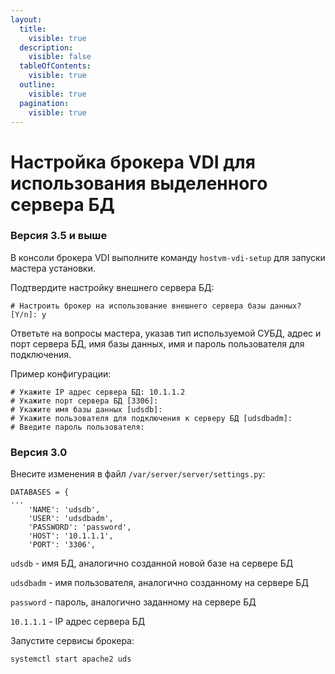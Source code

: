 ```yaml
---
layout:
  title:
    visible: true
  description:
    visible: false
  tableOfContents:
    visible: true
  outline:
    visible: true
  pagination:
    visible: true
---
```


# Настройка брокера VDI для использования выделенного сервера БД

### Версия 3.5 и выше <a href="#id-3.5" id="id-3.5"></a>

В консоли брокера VDI выполните команду `hostvm-vdi-setup` для запуски мастера установки.

Подтвердите настройку внешнего сервера БД:

```console
# Настроить брокер на использование внешнего сервера базы данных? [Y/n]: y
```

Ответьте на вопросы мастера, указав тип используемой СУБД, адрес и порт сервера БД, имя базы данных, имя и пароль пользователя для подключения.

Пример конфигурации:

```console
# Укажите IP адрес сервера БД: 10.1.1.2
# Укажите порт сервера БД [3306]: 
# Укажите имя базы данных [udsdb]: 
# Укажите пользователя для подключения к серверу БД [udsdbadm]: 
# Введите пароль пользователя: 
```

### Версия 3.0 <a href="#id-3.0" id="id-3.0"></a>

Внесите изменения в файл `/var/server/server/settings.py`:

```
DATABASES = {
...
    'NAME': 'udsdb',
    'USER': 'udsdbadm',
    'PASSWORD': 'password',
    'HOST': '10.1.1.1',
    'PORT': '3306',
```

`udsdb` - имя БД, аналогично созданной новой базе на сервере БД

`udsdbadm` - имя пользователя, аналогично созданному на сервере БД

`password` - пароль, аналогично заданному на сервере БД

`10.1.1.1` - IP адрес сервера БД

Запустите сервисы брокера:

```bash
systemctl start apache2 uds
```
